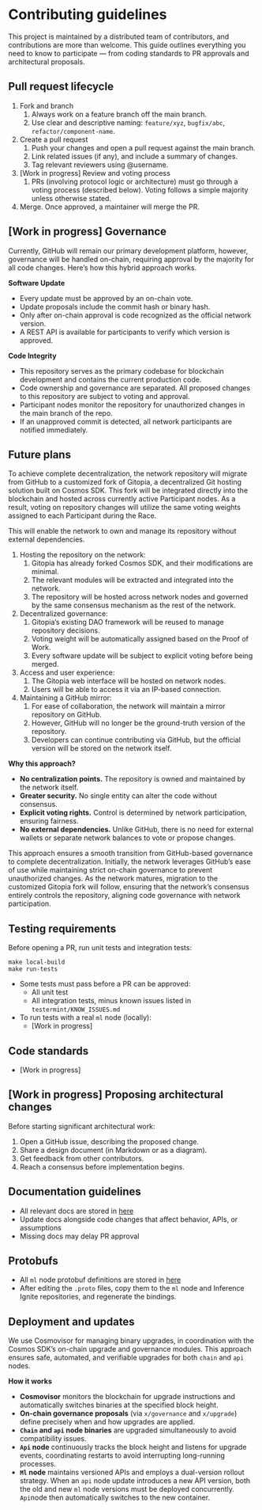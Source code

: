 # Contributing guidelines
This project is maintained by a distributed team of contributors, and contributions are more than welcome. This guide outlines everything you need to know to participate — from coding standards to PR approvals and architectural proposals.
## Pull request lifecycle

1. Fork and branch 
	1. Always work on a feature branch off the main branch.
	2. Use clear and descriptive naming: `feature/xyz`, `bugfix/abc`, `refactor/component-name`.
2. Create a pull request
	1. Push your changes and open a pull request against the main branch.
	2. Link related issues (if any), and include a summary of changes.
	3. Tag relevant reviewers using @username.
3. [Work in progress] Review and voting process 
	1. PRs (involving protocol logic or architecture) must go through a voting process (described below). Voting follows a simple majority unless otherwise stated.
4. Merge. Once approved, a maintainer will merge the PR.
## [Work in progress] Governance

Currently, GitHub will remain our primary development platform, however, governance will be handled on-chain, requiring approval by the majority for all code changes. Here’s how this hybrid approach works.

**Software Update**
- Every update must be approved by an on-chain vote.
- Update proposals include the commit hash or binary hash.
- Only after on-chain approval is code recognized as the official network version.
- A REST API is available for participants to verify which version is approved.
  
**Code Integrity**
- This repository serves as the primary codebase for blockchain development and contains the current production code.
- Code ownership and governance are separated. All proposed changes to this repository are subject to voting and approval.
- Participant nodes monitor the repository for unauthorized changes in the main branch of the repo.
- If an unapproved commit is detected, all network participants are notified immediately.

## Future plans

To achieve complete decentralization, the network repository will migrate from GitHub to a customized fork of Gitopia, a decentralized Git hosting solution built on Cosmos SDK. This fork will be integrated directly into the blockchain and hosted across currently active Participant nodes. As a result, voting on repository changes will utilize the same voting weights assigned to each Participant during the Race.
  
This will enable the network to own and manage its repository without external dependencies.
1. Hosting the repository on the network:
	1. Gitopia has already forked Cosmos SDK, and their modifications are minimal.
	2. The relevant modules will be extracted and integrated into the network. 
	3. The repository will be hosted across network nodes and governed by the same consensus mechanism as the rest of the network.
2. Decentralized governance:
	1. Gitopia’s existing DAO framework will be reused to manage repository decisions.
	2. Voting weight will be automatically assigned based on the Proof of Work.
	3. Every software update will be subject to explicit voting before being merged.
3. Access and user experience:
	1. The Gitopia web interface will be hosted on network nodes.
	2. Users will be able to access it via an IP-based connection.
4. Maintaining a GitHub mirror:
	1. For ease of collaboration, the network will maintain a mirror repository on GitHub.
	2. However, GitHub will no longer be the ground-truth version of the repository.
	3. Developers can continue contributing via GitHub, but the official version will be stored on the network itself.

**Why this approach?**
- **No centralization points.** The repository is owned and maintained by the network itself.
- **Greater security.** No single entity can alter the code without consensus. 
- **Explicit voting rights.** Control is determined by network participation, ensuring fairness.
- **No external dependencies.** Unlike GitHub, there is no need for external wallets or separate network balances to vote or propose changes.

This approach ensures a smooth transition from GitHub-based governance to complete decentralization. Initially, the network leverages GitHub’s ease of use while maintaining strict on-chain governance to prevent unauthorized changes. As the network matures, migration to the customized Gitopia fork will follow, ensuring that the network’s consensus entirely controls the repository, aligning code governance with network participation.
## Testing requirements

Before opening a PR, run unit tests and integration tests:
```
make local-build
make run-tests
```

- Some tests must pass before a PR can be approved:
	- All unit test
	- All integration tests, minus known issues listed in `testermint/KNOW_ISSUES.md`
- To run tests with a real `ml` node (locally):
	- [Work in progress]
## Code standards
- [Work in progress]
## [Work in progress] Proposing architectural changes

Before starting significant architectural work:
1. Open a GitHub issue, describing the proposed change.
2. Share a design document (in Markdown or as a diagram).
3. Get feedback from other contributors.
4. Reach a consensus before implementation begins.
## Documentation guidelines

- All relevant docs are stored in [here](https://github.com/product-science/pivot-docs)
- Update docs alongside code changes that affect behavior, APIs, or assumptions
- Missing docs may delay PR approval

## Protobufs

- All `ml` node protobuf definitions are stored in [here](https://github.com/product-science/chain-protos/blob/main/proto/network_node/v1/network_node.proto)
- After editing the `.proto` files, copy them to the `ml` node and Inference Ignite repositories, and regenerate the bindings.
## Deployment and updates

We use Cosmovisor for managing binary upgrades, in coordination with the Cosmos SDK’s on-chain upgrade and governance modules. This approach ensures safe, automated, and verifiable upgrades for both `chain` and `api` nodes.

**How it works**
- **Cosmovisor** monitors the blockchain for upgrade instructions and automatically switches binaries at the specified block height.
- **On-chain governance proposals** (via `x/governance` and `x/upgrade`) define precisely when and how upgrades are applied.
- **`Chain` and `api` node binaries** are upgraded simultaneously to avoid compatibility issues.
- **`Api` node** continuously tracks the block height and listens for upgrade events, coordinating restarts to avoid interrupting long-running processes.
- **`Ml` node** maintains versioned APIs and employs a dual-version rollout strategy. When an `api` node update introduces a new API version, both the old and new `ml` node versions must be deployed concurrently. `Api`node then automatically switches to the new container.
